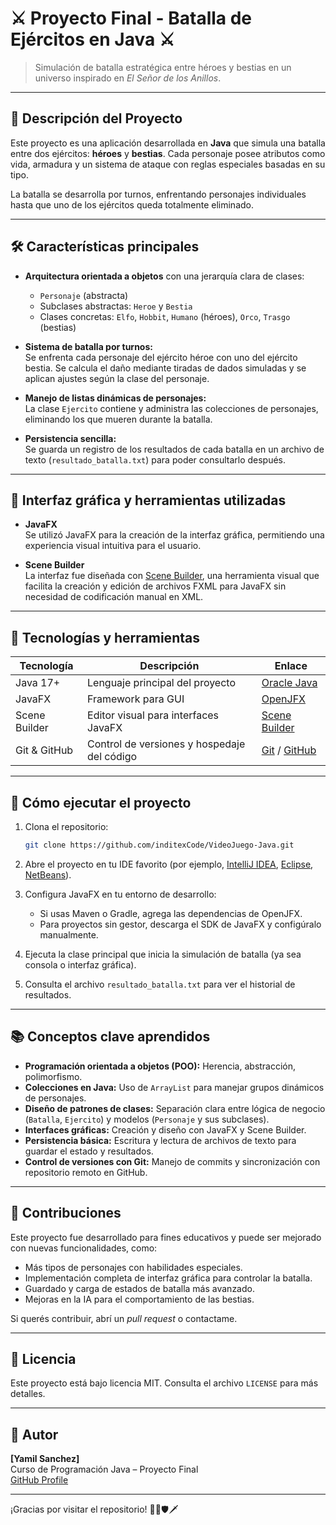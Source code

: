 # ⚔️ Proyecto Final - Batalla de Ejércitos en Java ⚔️

> Simulación de batalla estratégica entre héroes y bestias en un universo inspirado en *El Señor de los Anillos*.

---

## 📖 Descripción del Proyecto

Este proyecto es una aplicación desarrollada en **Java** que simula una batalla entre dos ejércitos: **héroes** y **bestias**. 
Cada personaje posee atributos como vida, armadura y un sistema de ataque con reglas especiales basadas en su tipo.

La batalla se desarrolla por turnos, enfrentando personajes individuales hasta que uno de los ejércitos queda totalmente eliminado.

---

## 🛠️ Características principales

- **Arquitectura orientada a objetos** con una jerarquía clara de clases:  
  - `Personaje` (abstracta)  
  - Subclases abstractas: `Heroe` y `Bestia`  
  - Clases concretas: `Elfo`, `Hobbit`, `Humano` (héroes), `Orco`, `Trasgo` (bestias)  

- **Sistema de batalla por turnos:**  
  Se enfrenta cada personaje del ejército héroe con uno del ejército bestia. Se calcula el daño mediante tiradas de dados simuladas y se aplican ajustes según la clase del personaje.

- **Manejo de listas dinámicas de personajes:**  
  La clase `Ejercito` contiene y administra las colecciones de personajes, eliminando los que mueren durante la batalla.

- **Persistencia sencilla:**  
  Se guarda un registro de los resultados de cada batalla en un archivo de texto (`resultado_batalla.txt`) para poder consultarlo después.

---

## 🎨 Interfaz gráfica y herramientas utilizadas

- **JavaFX**  
  Se utilizó JavaFX para la creación de la interfaz gráfica, permitiendo una experiencia visual intuitiva para el usuario.  

- **Scene Builder**  
  La interfaz fue diseñada con [Scene Builder](https://gluonhq.com/products/scene-builder/), una herramienta visual que facilita la creación y edición de archivos FXML
  para JavaFX sin necesidad de codificación manual en XML.

---

## 🔧 Tecnologías y herramientas

| Tecnología          | Descripción                              | Enlace                        |
|---------------------|------------------------------------------|------------------------------|
| Java 17+            | Lenguaje principal del proyecto          | [Oracle Java](https://www.oracle.com/java/)      |
| JavaFX              | Framework para GUI                       | [OpenJFX](https://openjfx.io/)                     |
| Scene Builder       | Editor visual para interfaces JavaFX     | [Scene Builder](https://gluonhq.com/products/scene-builder/)   |
| Git & GitHub        | Control de versiones y hospedaje del código | [Git](https://git-scm.com/) / [GitHub](https://github.com/)    |

---

## 🚀 Cómo ejecutar el proyecto

1. Clona el repositorio:

    ```bash
    git clone https://github.com/inditexCode/VideoJuego-Java.git
    ```

2. Abre el proyecto en tu IDE favorito (por ejemplo, [IntelliJ IDEA](https://www.jetbrains.com/idea/), [Eclipse](https://www.eclipse.org/), [NetBeans](https://netbeans.apache.org/)).

3. Configura JavaFX en tu entorno de desarrollo:  
   - Si usas Maven o Gradle, agrega las dependencias de OpenJFX.  
   - Para proyectos sin gestor, descarga el SDK de JavaFX y configúralo manualmente.  

4. Ejecuta la clase principal que inicia la simulación de batalla (ya sea consola o interfaz gráfica).

5. Consulta el archivo `resultado_batalla.txt` para ver el historial de resultados.

---

## 📚 Conceptos clave aprendidos

- **Programación orientada a objetos (POO):** Herencia, abstracción, polimorfismo.  
- **Colecciones en Java:** Uso de `ArrayList` para manejar grupos dinámicos de personajes.  
- **Diseño de patrones de clases:** Separación clara entre lógica de negocio (`Batalla`, `Ejercito`) y modelos (`Personaje` y sus subclases).  
- **Interfaces gráficas:** Creación y diseño con JavaFX y Scene Builder.  
- **Persistencia básica:** Escritura y lectura de archivos de texto para guardar el estado y resultados.  
- **Control de versiones con Git:** Manejo de commits y sincronización con repositorio remoto en GitHub.

---

## 🤝 Contribuciones

Este proyecto fue desarrollado para fines educativos y puede ser mejorado con nuevas funcionalidades, como:

- Más tipos de personajes con habilidades especiales.  
- Implementación completa de interfaz gráfica para controlar la batalla.  
- Guardado y carga de estados de batalla más avanzado.  
- Mejoras en la IA para el comportamiento de las bestias.

Si querés contribuir, abrí un *pull request* o contactame.

---

## 📄 Licencia

Este proyecto está bajo licencia MIT. Consulta el archivo `LICENSE` para más detalles.

---

## 🙋 Autor

**[Yamil Sanchez]**  
Curso de Programación Java – Proyecto Final  
[GitHub Profile](https://github.com/inditexCode)

---

¡Gracias por visitar el repositorio! 🧙‍♂️🛡️🗡️  
